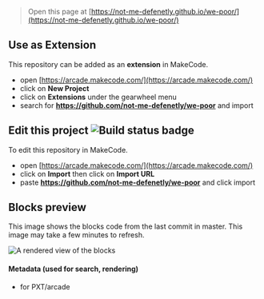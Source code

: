 


> Open this page at [https://not-me-defenetly.github.io/we-poor/](https://not-me-defenetly.github.io/we-poor/)

## Use as Extension

This repository can be added as an **extension** in MakeCode.

* open [https://arcade.makecode.com/](https://arcade.makecode.com/)
* click on **New Project**
* click on **Extensions** under the gearwheel menu
* search for **https://github.com/not-me-defenetly/we-poor** and import

## Edit this project ![Build status badge](https://github.com/not-me-defenetly/we-poor/workflows/MakeCode/badge.svg)

To edit this repository in MakeCode.

* open [https://arcade.makecode.com/](https://arcade.makecode.com/)
* click on **Import** then click on **Import URL**
* paste **https://github.com/not-me-defenetly/we-poor** and click import

## Blocks preview

This image shows the blocks code from the last commit in master.
This image may take a few minutes to refresh.

![A rendered view of the blocks](https://github.com/not-me-defenetly/we-poor/raw/master/.github/makecode/blocks.png)

#### Metadata (used for search, rendering)

* for PXT/arcade
<script src="https://makecode.com/gh-pages-embed.js"></script><script>makeCodeRender("{{ site.makecode.home_url }}", "{{ site.github.owner_name }}/{{ site.github.repository_name }}");</script>
